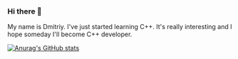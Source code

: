 ### Hi there 👋

My name is Dmitriy. I've just started learning C++. It's really interesting and I hope someday I'll become C++ developer.

[![Anurag's GitHub stats](https://github-readme-stats.vercel.app/api?username=posdima)](https://github.com/anuraghazra/github-readme-stats)
